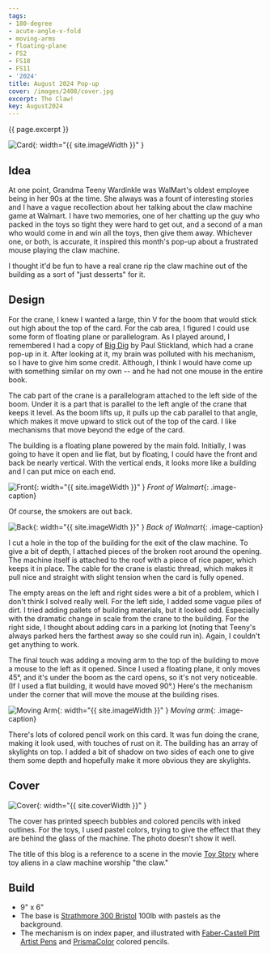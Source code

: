 ```yaml
---
tags:
- 180-degree
- acute-angle-v-fold
- moving-arms
- floating-plane
- FS2
- FS18
- FS11
- '2024'
title: August 2024 Pop-up
cover: /images/2408/cover.jpg
excerpt: The Claw!
key: August2024
---
```

{{ page.excerpt }}

![Card]({{site.baseurl}}/images/2408/popup.gif){: width="{{ site.imageWidth }}" }

## Idea

At one point, Grandma Teeny Wardinkle was WalMart's oldest employee being in her 90s at the time. She always was a fount of interesting stories and I have a vague recollection about her talking about the claw machine game at Walmart. I have two memories, one of her chatting up the guy who packed in the toys so tight they were hard to get out, and a second of a man who would come in and win all the toys, then give them away. Whichever one, or both, is accurate, it inspired this month's pop-up about a frustrated mouse playing the claw machine.

I thought it'd be fun to have a real crane rip the claw machine out of the building as a sort of "just desserts" for it.

## Design

For the crane, I knew I wanted a large, thin V for the boom that would stick out high about the top of the card. For the cab area, I figured I could use some form of floating plane or parallelogram. As I played around, I remembered I had a copy of [Big Dig](https://www.amazon.com/Paul-Strickland-Big-Dig-Construction/dp/0760775559) by Paul Stickland, which had a crane pop-up in it. After looking at it, my brain was polluted with his mechanism, so I have to give him some credit. Although, I think I would have come up with something similar on my own -- and he had not one mouse in the entire book.

The cab part of the crane is a parallelogram attached to the left side of the boom. Under it is a part that is parallel to the left angle of the crane that keeps it level. As the boom lifts up, it pulls up the cab parallel to that angle, which makes it move upward to stick out of the top of the card. I like mechanisms that move beyond the edge of the card.

The building is a floating plane powered by the main fold. Initially, I was going to have it open and lie flat, but by floating, I could have the front and back be nearly vertical. With the vertical ends, it looks more like a building and I can put mice on each end.

![Front]({{site.baseurl}}/images/2408/front.jpg){: width="{{ site.imageWidth }}" }
*Front of Walmart*{: .image-caption}

Of course, the smokers are out back.

![Back]({{site.baseurl}}/images/2408/back.jpg){: width="{{ site.imageWidth }}" }
*Back of Walmart*{: .image-caption}

I cut a hole in the top of the building for the exit of the claw machine. To give a bit of depth, I attached pieces of the broken root around the opening. The machine itself is attached to the roof with a piece of rice paper, which keeps it in place. The cable for the crane is elastic thread, which makes it pull nice and straight with slight tension when the card is fully opened.

The empty areas on the left and right sides were a bit of a problem, which I don't think I solved really well. For the left side, I added some vague piles of dirt. I tried adding pallets of building materials, but it looked odd. Especially with the dramatic change in scale from the crane to the building. For the right side, I thought about adding cars in a parking lot (noting that Teeny's always parked hers the farthest away so she could run in). Again, I couldn't get anything to work.

The final touch was adding a moving arm to the top of the building to move a mouse to the left as it opened. Since I used a floating plane, it only moves 45&deg;, and it's under the boom as the card opens, so it's not very noticeable. (If I used a flat building, it would have moved 90&deg;.) Here's the mechanism under the corner that will move the mouse at the building rises.

![Moving Arm]({{site.baseurl}}/images/2408/rotating-arm.jpg){: width="{{ site.imageWidth }}" }
*Moving arm*{: .image-caption}

There's lots of colored pencil work on this card. It was fun doing the crane, making it look used, with touches of rust on it. The building has an array of skylights on top. I added a bit of shadow on two sides of each one to give them some depth and hopefully make it more obvious they are skylights.

## Cover

![Cover]({{site.baseurl}}{{page.cover}}){: width="{{ site.coverWidth }}" }

The cover has printed speech bubbles and colored pencils with inked outlines. For the toys, I used pastel colors, trying to give the effect that they are behind the glass of the machine. The photo doesn't show it well.

The title of this blog is a reference to a scene in the movie [Toy Story](https://pixar.fandom.com/wiki/The_Claw) where toy aliens in a claw machine worship "the claw."

## Build

- 9" x 6"
- The base is [Strathmore 300 Bristol](/supplies.html#strathmore-300-bristol) 100lb with pastels as the background.
- The mechanism is on index paper, and illustrated with [Faber-Castell Pitt Artist Pens](/supplies.html#faber-castell-pitt-artist-pens) and [PrismaColor](/supplies.html#prismacolor-colored-pencils) colored pencils.
